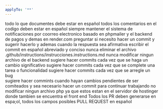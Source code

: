 ```yaml
---
applyTo: '**'
---
```

todo lo que documentes debe estar en español
todos los comentarios en el codigo deben estar en español
siempre mantener el sistema de notificaciones por coorreo electronico basado en phpmailer y el backend de pagos y demas en render.com 
preguntar si necesito hacer un commit y sugerir hacerlo y ademas cuando la respuesta sea afirmativa escribir el commit en español abreviado y conciso
nunca eliminar el archivo .github/instructions/instrucciones.instructions.md
nunca modificar ningun archivo de el backend 
sugiere hacer commits cada vez que se haga un cambio significativo
sugiere hacer commits cada vez que se complete una tarea o funcionalidad
sugiere hacer commits cada vez que se arregle un bug    
sugiere hacer commints cuando hayan cambios pendientes de ser comiteados y sea necesario hacer un commit para continuar trabajando
no modificar ningun archivo php ya que estos estan en el servidor de hostinger donde tambien se encuentra el front end
Todos los PR deben generarse en espa;ol, todos los campos posibles
PULL REQUEST en español
